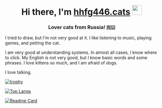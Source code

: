 <h1 align="center">Hi there, I'm <a href="https://spacehey.com/hhfg446" target="_blank">hhfg446.cats</a> 
<img src="https://github.com/blackcater/blackcater/raw/main/images/Hi.gif" height="32"/></h1>
<h3 align="center">Lover cats from Russia! 🇷🇺</h3>

I tried to draw, but I'm not very good at it. I like listening to music, playing games, and petting the cat.

I am very good at understanding systems. In almost all cases, I know where to click. My English is not very good, but I know basic words and some phrases. I love kittens so much, and I am afraid of dogs.

I love talking.


[![trophy](https://github-profile-trophy.vercel.app/?username=hhfg446-cats)](https://github.com/hhfg446-cats/github-profile-trophy)

[![Top Langs](https://github-readme-stats.vercel.app/api/top-langs/?username=hhfg446-cats&layout=compact)](https://github.com/anuraghazra/github-readme-stats)

[![Readme Card](https://github-readme-stats.vercel.app/api/pin/?username=hhfg446-cats&repo=github-readme-stats)](https://github.com/hhfg446-cats/github-readme-stats)
